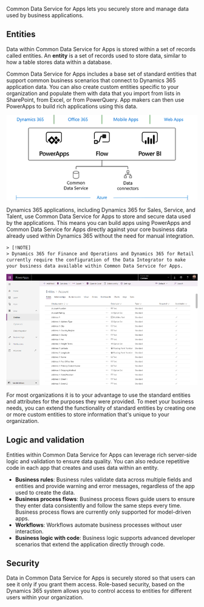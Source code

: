 Common Data Service for Apps lets you securely store and manage data used by business applications. 

## Entities
Data within Common Data Service for Apps is stored within a set of records called entities. An **entity** is a set of records used to store data, similar to how a table stores data within a database.

Common Data Service for Apps includes a base set of standard entities that support common business scenarios that connect to Dynamics 365 application data. You can also create custom entities specific to your organization and populate them with data that you import from lists in SharePoint, from Excel, or from PowerQuery. App makers can then use PowerApps to build rich applications using this data.

![Screenshot showing overview of the Business Application Platform.](../media/platform.png)

Dynamics 365 applications, including Dynamics 365 for Sales, Service, and Talent, use Common Data Service for Apps to store and secure data used by the applications. This means you can build apps using PowerApps and Common Data Service for Apps directly against your core business data already used within Dynamics 365 without the need for manual integration.

    > [!NOTE]
    > Dynamics 365 for Finance and Operations and Dynamics 365 for Retail currently require the configuration of the Data Integrator to make your business data available within Common Data Service for Apps.

![Screenshot showing a list of entities.](../media/entitylist.png "Entity list")

For most organizations it is to your advantage to use the standard entities and attributes for the purposes they were provided. To meet your business needs, you can extend the functionality of standard entities by creating one or more custom entities to store information that's unique to your organization. 

## Logic and validation
Entities within Common Data Service for Apps can leverage rich server-side logic and validation to ensure data quality. You can also reduce repetitive code in each app that creates and uses data within an entity.

* **Business rules**: Business rules validate data across multiple fields and entities and provide warning and error messages, regardless of the app used to create the data. 
* **Business process flows**: Business process flows guide users to ensure they enter data consistently and follow the same steps every time. Business process flows are currently only supported for model-driven apps.
* **Workflows**: Workflows automate business processes without user interaction. 
* **Business logic with code**: Business logic supports advanced developer scenarios that extend the application directly through code. 

## Security
Data in Common Data Service for Apps is securely stored so that users can see it only if you grant them access. Role-based security, based on the Dynamics 365 system allows you to control access to entities for different users within your organization.